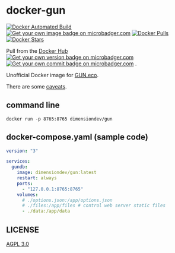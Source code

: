 # docker-gun

[![Docker Automated Build][shield-automated]][docker-image]
[![Get your own image badge on microbadger.com][shield-layers]][micro-badger]
[![Docker Pulls][shield-pulls]][docker-image]
[![Docker Stars][shield-stars]][docker-image]

Pull from the
[Docker Hub][docker-image]
[![Get your own version badge on microbadger.com][shield-version]][micro-badger]
[![Get your own commit badge on microbadger.com][shield-commit]][micro-badger]
.

[docker-image]: https://hub.docker.com/r/dimensiondev/gun
[micro-badger]: https://microbadger.com/images/dimensiondev/gun
[shield-automated]: https://img.shields.io/docker/automated/dimensiondev/gun.svg
[shield-commit]: https://images.microbadger.com/badges/commit/dimensiondev/gun.svg
[shield-layers]: https://images.microbadger.com/badges/image/dimensiondev/gun.svg
[shield-pulls]: https://img.shields.io/docker/pulls/dimensiondev/gun.svg
[shield-stars]: https://img.shields.io/docker/stars/dimensiondev/gun.svg
[shield-version]: https://images.microbadger.com/badges/version/dimensiondev/gun.svg

Unofficial Docker image for [GUN.eco](https://gun.eco).

There are some [caveats](https://github.com/DimensionDev/docker-gun/blob/master/caveats.md).

## command line

```console
docker run -p 8765:8765 dimensiondev/gun
```

## docker-compose.yaml (sample code)

```yaml
version: "3"

services:
  gundb:
    image: dimensiondev/gun:latest
    restart: always
    ports:
      - "127.0.0.1:8765:8765"
    volumes:
      # ./options.json:/app/options.json
      # ./files:/app/files # control web server static files
      - ./data:/app/data
```

## LICENSE

[AGPL 3.0](https://github.com/DimensionDev/docker-gun/blob/master/LICENSE)
